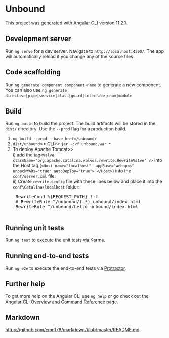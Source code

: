 # Unbound
This project was generated with [Angular CLI](https://github.com/angular/angular-cli) version 11.2.1.

## Development server
Run `ng serve` for a dev server. Navigate to `http://localhost:4200/`. The app will automatically reload if you change any of the source files.

## Code scaffolding
Run `ng generate component component-name` to generate a new component. You can also use `ng generate directive|pipe|service|class|guard|interface|enum|module`.

## Build
Run `ng build` to build the project. The build artifacts will be stored in the `dist/` directory. Use the `--prod` flag for a production build.

1. `ng build --prod --base-href=/unbound/`
2. `dist/unbound`>> CLI>> `jar -cvf unbound.war *`
3. To deploy Apache Tomcat>>  
	i) add the tag`<Valve className="org.apache.catalina.valves.rewrite.RewriteValve" />` into the Host tag (`<Host name="localhost"  appBase="webapps"  unpackWARs="true" autoDeploy="true"> </Host>`) into the `conf/server.xml` file.  
	ii) Create `rewrite.config` file with these lines below and place it into the `conf\Catalina\localhost` folder:
	<pre>
	RewriteCond %{REQUEST_PATH} !-f
	# RewriteRule ^/unbound/(.*) unbound/index.html
	RewriteRule ^/unbound/hello unbound/index.html
	</pre>

## Running unit tests
Run `ng test` to execute the unit tests via [Karma](https://karma-runner.github.io).

## Running end-to-end tests
Run `ng e2e` to execute the end-to-end tests via [Protractor](http://www.protractortest.org/).

## Further help
To get more help on the Angular CLI use `ng help` or go check out the [Angular CLI Overview and Command Reference](https://angular.io/cli) page.

## Markdown
https://github.com/emn178/markdown/blob/master/README.md
